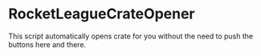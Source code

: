 # RocketLeagueCrateOpener
This script automatically opens crate for you without the need to push the buttons here and there.
